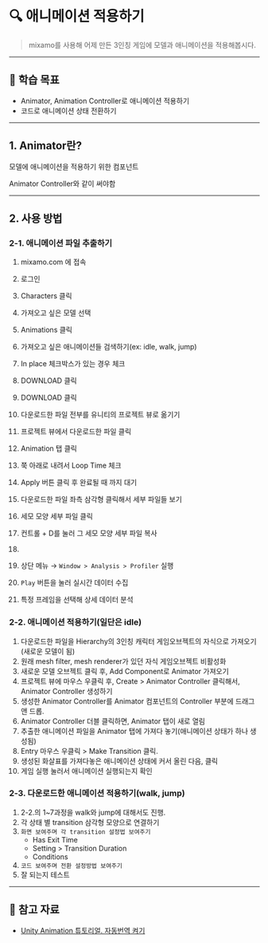 # 🔍 애니메이션 적용하기

> mixamo를 사용해 어제 만든 3인칭 게임에 모델과 애니메이션을 적용해봅시다.

---

## 🎯 학습 목표

- Animator, Animation Controller로 애니메이션 적용하기
- 코드로 애니메이션 상태 전환하기

---

## 1. Animator란?

모델에 애니메이션을 적용하기 위한 컴포넌트

Animator Controller와 같이 써야함

---

## 2. 사용 방법

### 2-1. 애니메이션 파일 추출하기
1. mixamo.com 에 접속
2. 로그인
3. Characters 클릭
4. 가져오고 싶은 모델 선택
5. Animations 클릭
6. 가져오고 싶은 애니메이션들 검색하기(ex: idle, walk, jump)
7. In place 체크박스가 있는 경우 체크
8. DOWNLOAD 클릭
9. DOWNLOAD 클릭
10. 다운로드한 파일 전부를 유니티의 프로젝트 뷰로 옮기기
11. 프로젝트 뷰에서 다운로드한 파일 클릭
12. Animation 탭 클릭
13. 쭉 아래로 내려서 Loop Time 체크
14. Apply 버튼 클릭 후 완료될 때 까지 대기
15. 다운로드한 파일 좌측 삼각형 클릭해서 세부 파일들 보기
16. 세모 모양 세부 파일 클릭
17. 컨트롤 + D를 눌러 그 세모 모양 세부 파일 복사
18. 

1. 상단 메뉴 → `Window > Analysis > Profiler` 실행
2. `Play` 버튼을 눌러 실시간 데이터 수집
3. 특정 프레임을 선택해 상세 데이터 분석

### 2-2. 애니메이션 적용하기(일단은 idle)
1. 다운로드한 파일을 Hierarchy의 3인칭 캐릭터 게임오브젝트의 자식으로 가져오기(새로운 모델이 됨)
2. 원래 mesh filter, mesh renderer가 있던 자식 게임오브젝트 비활성화
3. 새로운 모델 오브젝트 클릭 후, Add Component로 Animator 가져오기
4. 프로젝트 뷰에 마우스 우클릭 후, Create > Animator Controller 클릭해서, Animator Controller 생성하기
5. 생성한 Animator Controller를 Animator 컴포넌트의 Controller 부분에 드래그 앤 드롭.
6. Animator Controller 더블 클릭하면, Animator 탭이 새로 열림
7. 추출한 애니메이션 파일을 Animator 탭에 가져다 놓기(애니메이션 상태가 하나 생성됨)
8. Entry 마우스 우클릭 > Make Transition 클릭.
9. 생성된 화살표를 가져다놓은 애니메이션 상태에 커서 올린 다음, 클릭
10. 게임 실행 눌러서 애니메이션 실행되는지 확인

### 2-3. 다운로드한 애니메이션 적용하기(walk, jump)
1. 2-2.의 1~7과정을 walk와 jump에 대해서도 진행.
2. 각 상태 별 transition 삼각형 모양으로 연결하기
3. `화면 보여주며 각 transition 설정법 보여주기`
    - Has Exit Time
    - Setting > Transition Duration
    - Conditions
4. `코드 보여주며 전환 설정방법 보여주기`
5. 잘 되는지 테스트

---

## 🔗 참고 자료

- [Unity Animation 튜토리얼. 자동번역 켜기](https://youtube.com/playlist?list=PLwyUzJb_FNeTQwyGujWRLqnfKpV-cj-eO&si=hkfuZ6CT_IO6E_2w)
